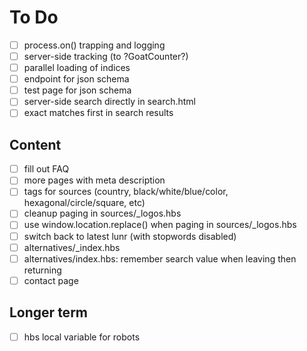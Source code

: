 # To Do

- [ ] process.on() trapping and logging
- [ ] server-side tracking (to ?GoatCounter?)
- [ ] parallel loading of indices
- [ ] endpoint for json schema
- [ ] test page for json schema
- [ ] server-side search directly in search.html
- [ ] exact matches first in search results

## Content

- [ ] fill out FAQ
- [ ] more pages with meta description
- [ ] tags for sources (country, black/white/blue/color, hexagonal/circle/square, etc)
- [ ] cleanup paging in sources/_logos.hbs
- [ ] use window.location.replace() when paging in sources/_logos.hbs
- [ ] switch back to latest lunr (with stopwords disabled)
- [ ] alternatives/_index.hbs
- [ ] alternatives/index.hbs: remember search value when leaving then returning
- [ ] contact page

## Longer term

- [ ] hbs local variable for robots

